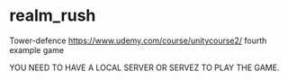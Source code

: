 # realm_rush
Tower-defence
https://www.udemy.com/course/unitycourse2/ fourth example game

YOU NEED TO HAVE A LOCAL SERVER OR SERVEZ TO PLAY THE GAME.
